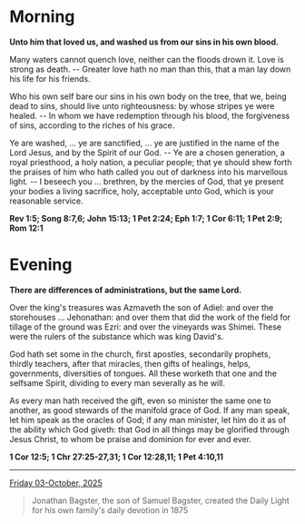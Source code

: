 # Morning

**Unto him that loved us, and washed us from our sins in his own blood.**
 
Many waters cannot quench love, neither can the floods drown it. Love is strong as death. -- Greater love hath no man than this, that a man lay down his life for his friends.
 
Who his own self bare our sins in his own body on the tree, that we, being dead to sins, should live unto righteousness: by whose stripes ye were healed. -- In whom we have redemption through his blood, the forgiveness of sins, according to the riches of his grace.
 
Ye are washed, ... ye are sanctified, ... ye are justified in the name of the Lord Jesus, and by the Spirit of our God. -- Ye are a chosen generation, a royal priesthood, a holy nation, a peculiar people; that ye should shew forth the praises of him who hath called you out of darkness into his marvellous light. -- I beseech you ... brethren, by the mercies of God, that ye present your bodies a living sacrifice, holy, acceptable unto God, which is your reasonable service.  

**Rev 1:5; Song 8:7,6; John 15:13; 1 Pet 2:24; Eph 1:7; 1 Cor 6:11; 1 Pet 2:9; Rom 12:1**

# Evening

**There are differences of administrations, but the same Lord.**
 
Over the king's treasures was Azmaveth the son of Adiel: and over the storehouses ... Jehonathan: and over them that did the work of the field for tillage of the ground was Ezri: and over the vineyards was Shimei. These were the rulers of the substance which was king David's.
 
God hath set some in the church, first apostles, secondarily prophets, thirdly teachers, after that miracles, then gifts of healings, helps, governments, diversities of tongues. All these worketh that one and the selfsame Spirit, dividing to every man severally as he will.
 
As every man hath received the gift, even so minister the same one to another, as good stewards of the manifold grace of God. If any man speak, let him speak as the oracles of God; if any man minister, let him do it as of the ability which God giveth: that God in all things may be glorified through Jesus Christ, to whom be praise and dominion for ever and ever.  

**1 Cor 12:5; 1 Chr 27:25-27,31; 1 Cor 12:28,11; 1 Pet 4:10,11**

---

[Friday 03-October, 2025](https://t.me/s/daily_light)

> Jonathan Bagster, the son of Samuel Bagster, created the Daily Light for his own family's daily devotion in 1875


